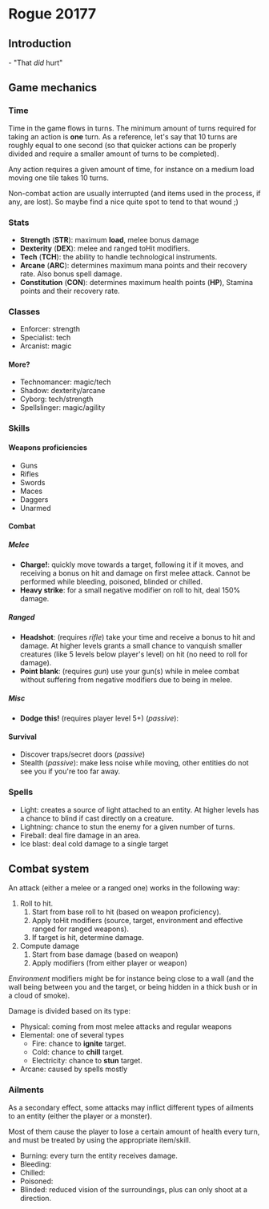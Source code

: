 # Rogue 20177

## Introduction

\- "That _did_ hurt"

## Game mechanics

### Time

Time in the game flows in turns. The minimum amount of turns required for taking
an action is **one** turn. As a reference, let's say that 10 turns are roughly
equal to one second (so that quicker actions can be properly divided and require
a smaller amount of turns to be completed).

Any action requires a given amount of time, for instance on a medium load
moving one tile takes 10 turns.

Non-combat action are usually interrupted (and items used in the process,
if any, are lost). So maybe find a nice quite spot to tend to that wound ;)

### Stats

 * **Strength** (**STR**): maximum **load**, melee bonus damage
 * **Dexterity** (**DEX**): melee and ranged toHit modifiers.
 * **Tech** (**TCH**): the ability to handle technological instruments.
 * **Arcane** (**ARC**): determines maximum mana points and their recovery
   rate. Also bonus spell damage.
 * **Constitution** (**CON**): determines maximum health points (**HP**), 
   Stamina points and their recovery rate.

### Classes

 * Enforcer: strength
 * Specialist: tech
 * Arcanist: magic

#### More?

 * Technomancer: magic/tech
 * Shadow: dexterity/arcane
 * Cyborg: tech/strength
 * Spellslinger: magic/agility

### Skills

#### Weapons proficiencies

 * Guns
 * Rifles
 * Swords
 * Maces
 * Daggers
 * Unarmed

#### Combat

##### Melee

 * **Charge!**: quickly move towards a target, following it if it moves, and
   receiving a bonus on hit and damage on first melee attack. Cannot be
   performed while bleeding, poisoned, blinded or chilled.
 * **Heavy strike**: for a small negative modifier on roll to hit, deal 150%
   damage.

##### Ranged

 * **Headshot**: (requires _rifle_) take your time and receive a bonus to hit
   and damage. At higher levels grants a small chance to vanquish smaller
   creatures (like 5 levels below player's level) on hit (no need to roll
   for damage).
 * **Point blank**: (requires _gun_) use your gun(s) while in melee combat without suffering from
   negative modifiers due to being in melee.

##### Misc

 * **Dodge this!** (requires player level 5+) (_passive_):

#### Survival

 * Discover traps/secret doors (_passive_)
 * Stealth (_passive_): make less noise while moving, other entities do not see
   you if you're too far away.

### Spells

 * Light: creates a source of light attached to an entity. At higher levels has
   a chance to blind if cast directly on a creature.
 * Lightning: chance to stun the enemy for a given number of turns.
 * Fireball: deal fire damage in an area.
 * Ice blast: deal cold damage to a single target

## Combat system

An attack (either a melee or a ranged one) works in the following way:

 1. Roll to hit.
    1. Start from base roll to hit (based on weapon proficiency).
    1. Apply toHit modifiers (source, target, environment and effective ranged
      for ranged weapons).
    1. If target is hit, determine damage.
 2. Compute damage
    1. Start from base damage (based on weapon)
    2. Apply modifiers (from either player or weapon)

_Environment_ modifiers might be for instance being close to a wall (and the 
wall being between you and the target, or being hidden in a thick bush or 
in a cloud of smoke).

Damage is divided based on its type:

 * Physical: coming from most melee attacks and regular weapons
 * Elemental: one of several types
   - Fire: chance to **ignite** target.
   - Cold: chance to **chill** target.
   - Electricity: chance to **stun** target.
 * Arcane: caused by spells mostly

### Ailments

As a secondary effect, some attacks may inflict different types of ailments to
an entity (either the player or a monster).

Most of them cause the player to lose a certain amount of health every turn,
and must be treated by using the appropriate item/skill.

 * Burning: every turn the entity receives damage.
 * Bleeding: 
 * Chilled:
 * Poisoned:
 * Blinded: reduced vision of the surroundings, plus can only shoot at a
   direction.
